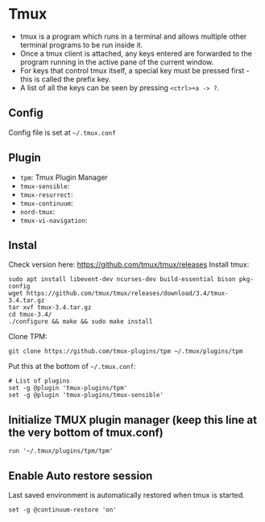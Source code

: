 # Tmux
* tmux is a program which runs in a terminal and allows multiple other terminal programs to be run inside it.
* Once a tmux client is attached, any keys entered are forwarded to the program running in the active pane of the current window. 
* For keys that control tmux itself, a special key must be pressed first - this is called the prefix key.
* A list of all the keys can be seen by pressing `<ctrl>+a -> ?`.

## Config
Config file is set at `~/.tmux.conf`

## Plugin
+ `tpm`: Tmux Plugin Manager
+ `tmux-sensible`: 
+ `tmux-resurrect`: 
+ `tmux-continuum`: 
+ `nord-tmux`: 
+ `tmux-vi-navigation`: 

## Instal
Check version here: <https://github.com/tmux/tmux/releases>
Install tmux:
```shell
sudo apt install libevent-dev ncurses-dev build-essential bison pkg-config
wget https://github.com/tmux/tmux/releases/download/3.4/tmux-3.4.tar.gz
tar xvf tmux-3.4.tar.gz
cd tmux-3.4/
./configure && make && sudo make install
```
Clone TPM:
```
git clone https://github.com/tmux-plugins/tpm ~/.tmux/plugins/tpm
```
Put this at the bottom of `~/.tmux.conf`:
```
# List of plugins
set -g @plugin 'tmux-plugins/tpm'
set -g @plugin 'tmux-plugins/tmux-sensible'
```

## Initialize TMUX plugin manager (keep this line at the very bottom of tmux.conf)
```
run '~/.tmux/plugins/tpm/tpm'
```

## Enable Auto restore session
Last saved environment is automatically restored when tmux is started.
```
set -g @continuum-restore 'on'
```

